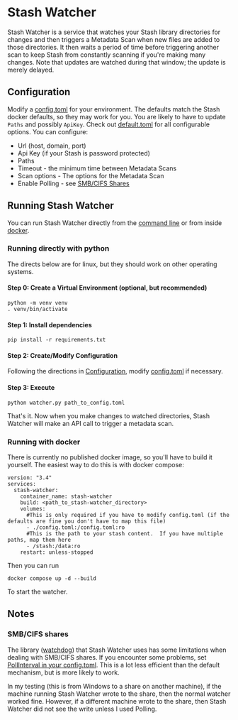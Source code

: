 # Stash Watcher

Stash Watcher is a service that watches your Stash library directories for changes and then triggers a Metadata Scan when new files are added to those directories. It then waits a period of time before triggering another scan to keep Stash from constantly scanning if you're making many changes. Note that updates are watched during that window; the update is merely delayed.

## Configuration

Modify a [config.toml](config.toml) for your environment. The defaults match the Stash docker defaults, so they may work for you. You are likely to have to update `Paths` and possibly `ApiKey`. Check out [default.toml](default.toml) for all configurable options. You can configure:

-   Url (host, domain, port)
-   Api Key (if your Stash is password protected)
-   Paths
-   Timeout - the minimum time between Metadata Scans
-   Scan options - The options for the Metadata Scan
-   Enable Polling - see [SMB/CIFS Shares](#smbcifs-shares)

## Running Stash Watcher

You can run Stash Watcher directly from the [command line](#running-directly-with-python) or from inside [docker](#running-with-docker).

### Running directly with python

The directs below are for linux, but they should work on other operating systems.

#### Step 0: Create a Virtual Environment (optional, but recommended)

```
python -m venv venv
. venv/bin/activate
```

#### Step 1: Install dependencies

```
pip install -r requirements.txt
```

#### Step 2: Create/Modify Configuration

Following the directions in [Configuration](#configuration), modify [config.toml](config.toml) if necessary.

#### Step 3: Execute

```
python watcher.py path_to_config.toml
```

That's it. Now when you make changes to watched directories, Stash Watcher will make an API call to trigger a metadata scan.

### Running with docker

There is currently no published docker image, so you'll have to build it yourself. The easiest way to do this is with docker compose:

```
version: "3.4"
services:
  stash-watcher:
    container_name: stash-watcher
    build: <path_to_stash-watcher_directory>
    volumes:
      #This is only required if you have to modify config.toml (if the defaults are fine you don't have to map this file)
      - ./config.toml:/config.toml:ro
      #This is the path to your stash content.  If you have multiple paths, map them here
      - /stash:/data:ro
    restart: unless-stopped
```

Then you can run

```
docker compose up -d --build
```

To start the watcher.

## Notes

### SMB/CIFS shares

The library ([watchdog](https://pypi.org/project/watchdog/)) that Stash Watcher uses has some limitations when dealing with SMB/CIFS shares. If you encounter some problems, set [PollInterval in your config.toml](https://github.com/DuctTape42/CommunityScripts/blob/main/scripts/stash-watcher/defaults.toml#L28). This is a lot less efficient than the default mechanism, but is more likely to work.

In my testing (this is from Windows to a share on another machine), if the machine running Stash Watcher wrote to the share, then the normal watcher worked fine. However, if a different machine wrote to the share, then Stash Watcher did not see the write unless I used Polling.
